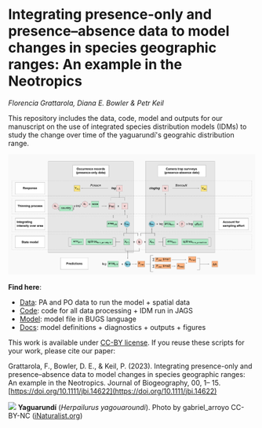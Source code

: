 # Integrating presence-only and presence–absence data to model changes in species geographic ranges: An example in the Neotropics

*Florencia Grattarola, Diana E. Bowler & Petr Keil*

This repository includes the data, code, model and outputs for our manuscript on the use of integrated species distribution models (IDMs) to study the change over time of the yaguarundí's geograhic distribution range.


![DAG](/docs/figs/DAG.png)


**Find here**:

  - [Data](/data): PA and PO data to run the model + spatial data  
  - [Code](/code): code for all data processing + IDM run in JAGS   
  - [Model](/model): model file in BUGS language  
  - [Docs](/docs): model definitions + diagnostics + outputs + figures 

This work is available under [CC-BY license](https://creativecommons.org/licenses/by/4.0/deed.en). If you reuse these scripts for your work, please cite our paper:

Grattarola, F., Bowler, D. E., & Keil, P. (2023). Integrating presence-only and presence–absence data to model changes in species geographic ranges: An example in the Neotropics. Journal of Biogeography, 00, 1– 15. [https://doi.org/10.1111/jbi.14622](https://doi.org/10.1111/jbi.14622)




![](https://inaturalist-open-data.s3.amazonaws.com/photos/83401845/original.jpg)
**Yaguarundí** (*Herpailurus yagouaroundi*). Photo by gabriel_arroyo CC-BY-NC ([iNaturalist.org](https://www.naturalista.uy/observations/52468398))
